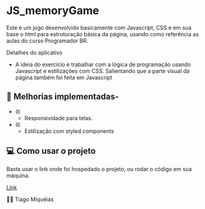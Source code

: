 # JS_memoryGame

Este é um jogo desenvolvido basicamente com Javascript, CSS e em sua base o html para estruturação básica da página, usando como referência as aulas do curso Programador BR.  

<div

## Detalhes do aplicativo

- A ideia do exercício é trabalhar com a lógica de programação usando Javascript e estilizações com CSS. 
Salientando que a parte visual da página também foi feita em Javascript

## 🚀 Melhorias implementadas- 
- [x] - Responsividade para telas.
- [x] - Estilização com styled components

## 💻 Como usar o projeto

Basta usar o link onde foi hospedado o projeto, ou rodar o código em sua máquina. 

[Link](https://tiagomiqueiasmg.github.io/JS_memoryGame/)

🧑‍💻 Tiago Miquéias
